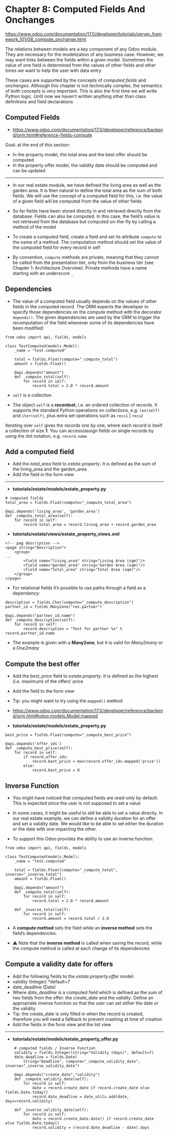 # Chapter 8: Computed Fields And Onchanges

https://www.odoo.com/documentation/17.0/developer/tutorials/server_framework_101/08_compute_onchange.html

The relations between models are a key component of any Odoo module. They are necessary for the modelization of any business case. However, we may want links between the fields within a given model. Sometimes the value of one field is determined from the values of other fields and other times we want to help the user with data entry

These cases are supported by the concepts of _computed fields_ and _onchanges_. Although this chapter is not technically complex, the semantics of both concepts is very important. This is also the first time we will write Python logic. Until now we haven’t written anything other than class definitions and field declarations

## Computed Fields

- https://www.odoo.com/documentation/17.0/developer/reference/backend/orm.html#reference-fields-compute

Goal: at the end of this section:

- In the property model, the total area and the best offer should be computed
- In the property offer model, the validity date should be computed and can be updated

---

- In our real estate module, we have defined the living area as well as the garden area. It is then natural to define the total area as the sum of both fields. We will use the concept of a computed field for this, i.e. the value of a given field will be computed from the value of other fields

- So far fields have been stored directly in and retrieved directly from the database. Fields can also be computed. In this case, the field’s value is not retrieved from the database but computed on-the-fly by calling a method of the model

- To create a computed field, create a field and set its attribute `compute` to the name of a method. The computation method should set the value of the computed field for every record in self

- By convention, `compute` methods are private, meaning that they cannot be called from the presentation tier, only from the business tier (see Chapter 1: Architecture Overview). Private methods have a name starting with an underscore `_`

## Dependencies

- The value of a computed field usually depends on the values of other fields in the computed record. The ORM expects the developer to specify those dependencies on the compute method with the decorator `depends()`. The given dependencies are used by the ORM to trigger the recomputation of the field whenever some of its dependencies have been modified:

```
from odoo import api, fields, models

class TestComputed(models.Model):
    _name = "test.computed"

    total = fields.Float(compute="_compute_total")
    amount = fields.Float()

    @api.depends("amount")
    def _compute_total(self):
        for record in self:
            record.total = 2.0 * record.amount
```

- `self` is a collection

- The object `self` is a **recordset**, i.e. an ordered collection of records. It supports the standard Python operations on collections, e.g. `len(self)` and `iter(self)`, plus extra set operations such as `recs1` | `recs2`

Iterating over `self` gives the records one by one, where each record is itself a collection of size **1**. You can access/assign fields on single records by using the dot notation, e.g. `record.name`

## Add a computed field

- Add the _total_area_ field to _estate.property_. It is defined as the sum of the living_area and the garden_area
- Add the field in the form view

---

- **tutorials/estate/models/estate_property.py**

```
# computed fields
total_area = fields.Float(compute="_compute_total_area")

@api.depends('living_area', 'garden_area')
def _compute_total_area(self):
    for record in self:
        record.total_area = record.living_area + record.garden_area
```

- **tutorials/estate/views/estate_property_views.xml**

```
<!-- pag description -->
<page string="Description">
    <group>
...
        <field name="living_area" string="Living Area (sqm)"/>
        <field name="garden_area" string="Garden Area (sqm)"/>
        <field name="total_area" string="Total Area (sqm)"/>
    </group>
</page>
```

- For relational fields it’s possible to use paths through a field as a dependency:

```
description = fields.Char(compute="_compute_description")
partner_id = fields.Many2one("res.partner")

@api.depends("partner_id.name")
def _compute_description(self):
    for record in self:
        record.description = "Test for partner %s" % record.partner_id.name
```

- The example is given with a **Many2one**, but it is valid for _Many2many_ or a _One2many_

## Compute the best offer

- Add the _best_price_ field to _estate.property_. It is defined as the highest (i.e. maximum) of the offers’ price
- Add the field to the form view
- Tip: you might want to try using the `mapped()` method
- https://www.odoo.com/documentation/17.0/developer/reference/backend/orm.html#odoo.models.Model.mapped

- **tutorials/estate/models/estate_property.py**

```
best_price = fields.Float(compute="_compute_best_price")

@api.depends('offer_ids')
def _compute_best_price(self):
    for record in self:
        if record.offer_ids:
            record.best_price = max(record.offer_ids.mapped('price'))
        else:
            record.best_price = 0
```


## Inverse Function

- You might have noticed that computed fields are *read-only* by default. This is expected since the user is not supposed to set a value

- In some cases, it might be useful to still be able to set a value directly. In our real estate example, we can define a validity duration for an offer and set a validity date. We would like to be able to set either the duration or the date with one impacting the other.

- To support this Odoo provides the ability to use an inverse function:
```
from odoo import api, fields, models

class TestComputed(models.Model):
    _name = "test.computed"

    total = fields.Float(compute="_compute_total", inverse="_inverse_total")
    amount = fields.Float()

    @api.depends("amount")
    def _compute_total(self):
        for record in self:
            record.total = 2.0 * record.amount

    def _inverse_total(self):
        for record in self:
            record.amount = record.total / 2.0
```

- A **compute method** sets the field while an **inverse method** sets the field’s dependencies.

- ⚠️ Note that the **inverse method** is called when saving the record, while the compute method is called at each change of its dependencies


## Compute a validity date for offers

- Add the following fields to the *estate.property.offer* model:
- validity (Integer) *default=7
- date_deadline (Date)
- Where *date_deadline* is a computed field which is defined as the sum of two fields from the offer: the *create_date* and the *validity*. Define an appropriate inverse function so that the user can set either the date or the validity
- Tip: the *create_date* is only filled in when the record is created, therefore you will need a fallback to prevent crashing at time of creation
- Add the fields in the form view and the list view 

---

- **tutorials/estate/models/estate_property_offer.py**
```
    # computed fields / Inverse Function
    validity = fields.Integer(string="Validity (days)", default=7)
    date_deadline = fields.Date(
        string="Deadline", compute="_compute_validity_date", inverse="_inverse_validity_date")

    @api.depends("create_date","validity")
    def _compute_validity_date(self):
        for record in self:
            date = record.create_date if record.create_date else fields.Date.today()
            record.date_deadline = date_utils.add(date, days=record.validity)

    def _inverse_validity_date(self):
        for record in self:
            date = record.create_date.date() if record.create_date else fields.Date.today()
            record.validity = (record.date_deadline - date).days

```